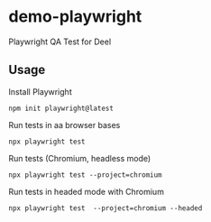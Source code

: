# demo-playwright
Playwright QA Test for Deel

## Usage

Install Playwright

```
npm init playwright@latest 
```

Run tests in aa browser bases

```
npx playwright test 
```

Run tests (Chromium, headless mode)

```
npx playwright test --project=chromium
```

Run tests in headed mode with Chromium

```
npx playwright test  --project=chromium --headed
```


